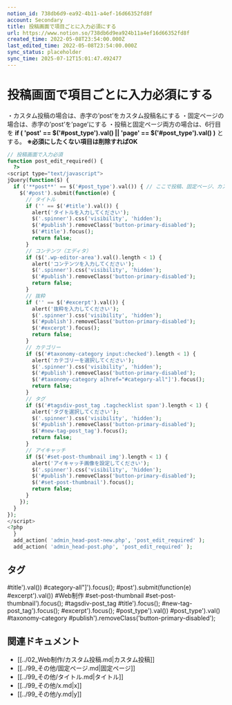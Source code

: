 ```yaml
---
notion_id: 738db6d9-ea92-4b11-a4ef-16d66352fd8f
account: Secondary
title: 投稿画面で項目ごとに入力必須にする
url: https://www.notion.so/738db6d9ea924b11a4ef16d66352fd8f
created_time: 2022-05-08T23:54:00.000Z
last_edited_time: 2022-05-08T23:54:00.000Z
sync_status: placeholder
sync_time: 2025-07-12T15:01:47.492477
---
```

# 投稿画面で項目ごとに入力必須にする

・カスタム投稿の場合は、赤字の’post’をカスタム投稿名にする
・固定ページの場合は、赤字の’post’を’page’にする
・投稿と固定ページ両方の場合は、6行目を
    **if ( 'post' == $('#post_type').val() || 'page' == $('#post_type').val() )**
    とする。
**※必須にしたくない項目は削除すればOK**
```php
// 投稿画面で入力必須
function post_edit_required() {
  ?>
<script type="text/javascript">
jQuery(function($) {
  if ('**post**' == $('#post_type').val()) { // ここで投稿、固定ページ、カスタム投稿など変更可能
    $('#post').submit(function(e) {
      // タイトル
      if ('' == $('#title').val()) {
        alert('タイトルを入力してください');
        $('.spinner').css('visibility', 'hidden');
        $('#publish').removeClass('button-primary-disabled');
        $('#title').focus();
        return false;
      }
      // コンテンツ（エディタ）
      if ($('.wp-editor-area').val().length < 1) {
        alert('コンテンツを入力してください');
        $('.spinner').css('visibility', 'hidden');
        $('#publish').removeClass('button-primary-disabled');
        return false;
      }
      // 抜粋
      if ('' == $('#excerpt').val()) {
        alert('抜粋を入力してください');
        $('.spinner').css('visibility', 'hidden');
        $('#publish').removeClass('button-primary-disabled');
        $('#excerpt').focus();
        return false;
      }
      // カテゴリー
      if ($('#taxonomy-category input:checked').length < 1) {
        alert('カテゴリーを選択してください');
        $('.spinner').css('visibility', 'hidden');
        $('#publish').removeClass('button-primary-disabled');
        $('#taxonomy-category a[href="#category-all"]').focus();
        return false;
      }
      // タグ
      if ($('#tagsdiv-post_tag .tagchecklist span').length < 1) {
        alert('タグを選択してください');
        $('.spinner').css('visibility', 'hidden');
        $('#publish').removeClass('button-primary-disabled');
        $('#new-tag-post_tag').focus();
        return false;
      }
      // アイキャッチ
      if ($('#set-post-thumbnail img').length < 1) {
        alert('アイキャッチ画像を設定してください');
        $('.spinner').css('visibility', 'hidden');
        $('#publish').removeClass('button-primary-disabled');
        $('#set-post-thumbnail').focus();
        return false;
      }
    });
  }
});
</script>
<?php
  }
  add_action( 'admin_head-post-new.php', 'post_edit_required' );
  add_action( 'admin_head-post.php', 'post_edit_required' );
```

## タグ

#title').val()) #category-all"]').focus(); #post').submit(function(e) #excerpt').val()) #Web制作 #set-post-thumbnail #set-post-thumbnail').focus(); #tagsdiv-post_tag #title').focus(); #new-tag-post_tag').focus(); #excerpt').focus(); #post_type').val()) #post_type').val() #taxonomy-category #publish').removeClass('button-primary-disabled'); 

## 関連ドキュメント

- [[../02_Web制作/カスタム投稿.md|カスタム投稿]]
- [[../99_その他/固定ページ.md|固定ページ]]
- [[../99_その他/タイトル.md|タイトル]]
- [[../99_その他/x.md|x]]
- [[../99_その他/y.md|y]]
